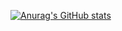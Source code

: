 [![Anurag's GitHub stats](https://github-readme-stats.vercel.app/api?username=anuraghazra)](https://github.com/CasperMcTavish/github-readme-stats)

<!---
CasperMcTavish/CasperMcTavish is a ✨ special ✨ repository because its `README.md` (this file) appears on your GitHub profile.
You can click the Preview link to take a look at your changes.
--->

